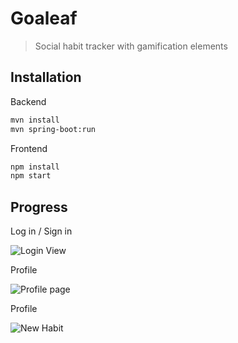 # Goaleaf
>Social habit tracker with gamification elements
## Installation
Backend
```sh
mvn install
mvn spring-boot:run
```
Frontend
```sh
npm install
npm start
```
## Progress
Log in / Sign in

![Login View](https://i.ibb.co/q7NJwbY/goaleaf-login.png)

Profile

![Profile page](https://ibb.co/stZ2dXb)

Profile

![New Habit](https://ibb.co/T0DrNHV)
